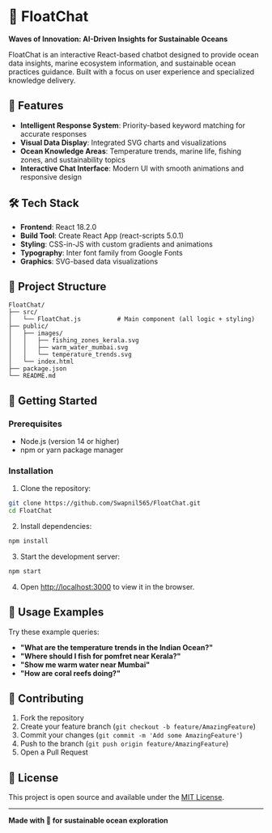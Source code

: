 # 🌊 FloatChat

**Waves of Innovation: AI-Driven Insights for Sustainable Oceans**

FloatChat is an interactive React-based chatbot designed to provide ocean data insights, marine ecosystem information, and sustainable ocean practices guidance. Built with a focus on user experience and specialized knowledge delivery.

## 🚀 Features

- **Intelligent Response System**: Priority-based keyword matching for accurate responses
- **Visual Data Display**: Integrated SVG charts and visualizations
- **Ocean Knowledge Areas**: Temperature trends, marine life, fishing zones, and sustainability topics
- **Interactive Chat Interface**: Modern UI with smooth animations and responsive design

## 🛠️ Tech Stack

- **Frontend**: React 18.2.0
- **Build Tool**: Create React App (react-scripts 5.0.1)
- **Styling**: CSS-in-JS with custom gradients and animations
- **Typography**: Inter font family from Google Fonts
- **Graphics**: SVG-based data visualizations

## 📁 Project Structure

```
FloatChat/
├── src/
│   └── FloatChat.js          # Main component (all logic + styling)
├── public/
│   ├── images/
│   │   ├── fishing_zones_kerala.svg
│   │   ├── warm_water_mumbai.svg
│   │   └── temperature_trends.svg
│   └── index.html
├── package.json
└── README.md
```

## 🚀 Getting Started

### Prerequisites
- Node.js (version 14 or higher)
- npm or yarn package manager

### Installation

1. Clone the repository:
```bash
git clone https://github.com/Swapnil565/FloatChat.git
cd FloatChat
```

2. Install dependencies:
```bash
npm install
```

3. Start the development server:
```bash
npm start
```

4. Open [http://localhost:3000](http://localhost:3000) to view it in the browser.

## 💬 Usage Examples

Try these example queries:

- **"What are the temperature trends in the Indian Ocean?"**
- **"Where should I fish for pomfret near Kerala?"**
- **"Show me warm water near Mumbai"**
- **"How are coral reefs doing?"**

## 🤝 Contributing

1. Fork the repository
2. Create your feature branch (`git checkout -b feature/AmazingFeature`)
3. Commit your changes (`git commit -m 'Add some AmazingFeature'`)
4. Push to the branch (`git push origin feature/AmazingFeature`)
5. Open a Pull Request

## 📄 License

This project is open source and available under the [MIT License](LICENSE).

---

**Made with 🌊 for sustainable ocean exploration**
